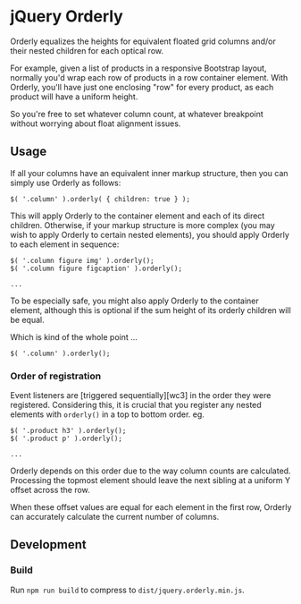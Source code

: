 jQuery Orderly
==============

Orderly equalizes the heights for equivalent floated grid columns and/or their
nested children for each optical row.

For example, given a list of products in a responsive Bootstrap layout,
normally you'd wrap each row of products in a row container element. With
Orderly, you'll have just one enclosing "row" for every product, as each
product will have a uniform height.

So you're free to set whatever column count, at whatever breakpoint without
worrying about float alignment issues.


Usage
-----

If all your columns have an equivalent inner markup structure, then you can
simply use Orderly as follows:

    $( '.column' ).orderly( { children: true } );

This will apply Orderly to the container element and each of its direct
children. Otherwise, if your markup structure is more complex (you may wish
to apply Orderly to certain nested elements), you should apply Orderly to each
element in sequence:

    $( '.column figure img' ).orderly();
    $( '.column figure figcaption' ).orderly();

    ...

To be especially safe, you might also apply Orderly to the container element,
although this is optional if the sum height of its orderly children will be
equal.

Which is kind of the whole point ...

    $( '.column' ).orderly();


### Order of registration

Event listeners are [triggered sequentially][wc3] in the order they were
registered. Considering this, it is crucial that you register any nested
elements with `orderly()` in a top to bottom order. eg.

    $( '.product h3' ).orderly();
    $( '.product p' ).orderly();

    ...

Orderly depends on this order due to the way column counts are calculated.
Processing the topmost element should leave the next sibling at a uniform Y
offset across the row.

When these offset values are equal for each element in the first row, Orderly
can accurately calculate the current number of columns.


[w3c]: http://www.w3.org/TR/DOM-Level-3-Events/#event-flow


Development
-----------

### Build

Run `npm run build` to compress to `dist/jquery.orderly.min.js`.
